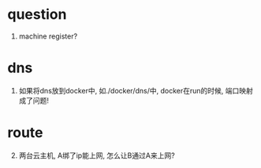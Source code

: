# question
1. machine register?  

# dns
1. 如果将dns放到docker中, 如./docker/dns/中, docker在run的时候, 端口映射成了问题!  

# route
2. 两台云主机, A绑了ip能上网, 怎么让B通过A来上网?  
